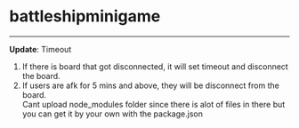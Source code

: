 # battleshipminigame
---
**Update**:
Timeout
  1. If there is board that got disconnected, it will set timeout and disconnect the board.  
  2. If users are afk for 5 mins and above, they will be disconnect from the board.  
Cant upload node_modules folder since there is alot of files in there but you can get it by your own with the package.json  

